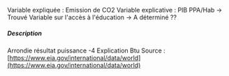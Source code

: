 Variable expliquée : Emission de CO2
Variable explicative :
	PIB PPA/Hab -> Trouvé
	Variable sur l'accès à l'éducation -> A déterminé 
	??


##### Description
Arrondie résultat puissance -4
Explication Btu 
Source : [https://www.eia.gov/international/data/world](https://www.eia.gov/international/data/world)
